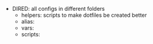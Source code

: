 - DIRED: all configs in different folders 
   - helpers: scripts to make dotfiles be created better
   - alias:
   - vars: 
   - scripts:
